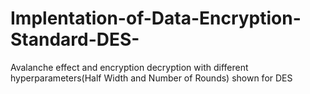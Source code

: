 # Implentation-of-Data-Encryption-Standard-DES-
Avalanche effect and encryption decryption with different hyperparameters(Half Width and Number of Rounds) shown for DES
